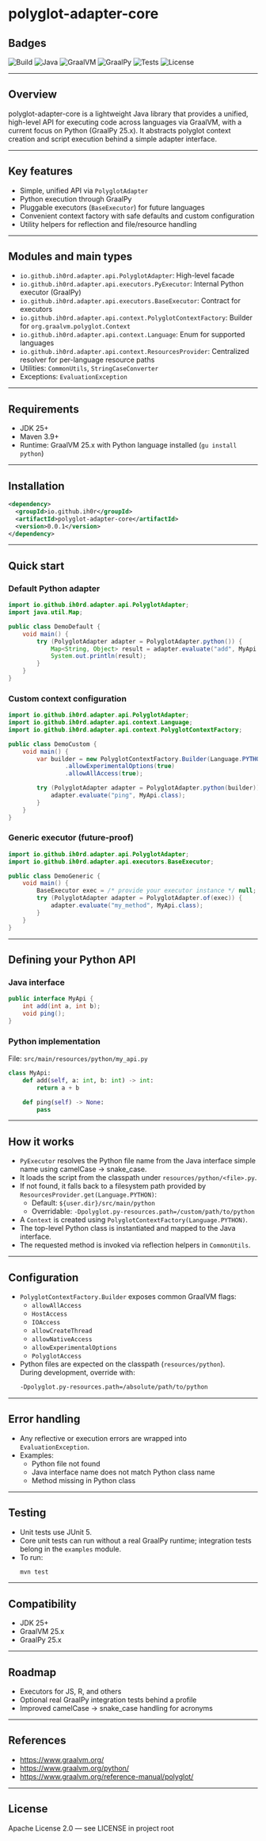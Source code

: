 # polyglot-adapter-core

## Badges
![Build](https://img.shields.io/badge/build-maven-blue?logo=apache-maven)
![Java](https://img.shields.io/badge/JDK-25%2B-007396?logo=java)
![GraalVM](https://img.shields.io/badge/GraalVM-25.x-FF6F00?logo=oracle)
![GraalPy](https://img.shields.io/badge/GraalPy-25.x-3776AB?logo=python)
![Tests](https://img.shields.io/badge/tests-JUnit%205-25A162?logo=junit5)
![License](https://img.shields.io/badge/license-Apache--2.0-blue)

---

## Overview
polyglot-adapter-core is a lightweight Java library that provides a unified, high-level API for executing code across languages via GraalVM, with a current focus on Python (GraalPy 25.x). It abstracts polyglot context creation and script execution behind a simple adapter interface.

---

## Key features
- Simple, unified API via `PolyglotAdapter`
- Python execution through GraalPy
- Pluggable executors (`BaseExecutor`) for future languages
- Convenient context factory with safe defaults and custom configuration
- Utility helpers for reflection and file/resource handling

---

## Modules and main types
- `io.github.ih0rd.adapter.api.PolyglotAdapter`: High-level facade
- `io.github.ih0rd.adapter.api.executors.PyExecutor`: Internal Python executor (GraalPy)
- `io.github.ih0rd.adapter.api.executors.BaseExecutor`: Contract for executors
- `io.github.ih0rd.adapter.api.context.PolyglotContextFactory`: Builder for `org.graalvm.polyglot.Context`
- `io.github.ih0rd.adapter.api.context.Language`: Enum for supported languages
- `io.github.ih0rd.adapter.api.context.ResourcesProvider`: Centralized resolver for per-language resource paths
- Utilities: `CommonUtils`, `StringCaseConverter`
- Exceptions: `EvaluationException`

---

## Requirements
- JDK 25+
- Maven 3.9+
- Runtime: GraalVM 25.x with Python language installed (`gu install python`)

---

## Installation

```xml
<dependency>
  <groupId>io.github.ih0r</groupId>
  <artifactId>polyglot-adapter-core</artifactId>
  <version>0.0.1</version>
</dependency>
```

---

## Quick start

### Default Python adapter
```java
import io.github.ih0rd.adapter.api.PolyglotAdapter;
import java.util.Map;

public class DemoDefault {
    void main() {
        try (PolyglotAdapter adapter = PolyglotAdapter.python()) {
            Map<String, Object> result = adapter.evaluate("add", MyApi.class, 1, 2);
            System.out.println(result);
        }
    }
}
```

### Custom context configuration
```java
import io.github.ih0rd.adapter.api.PolyglotAdapter;
import io.github.ih0rd.adapter.api.context.Language;
import io.github.ih0rd.adapter.api.context.PolyglotContextFactory;

public class DemoCustom {
    void main() {
        var builder = new PolyglotContextFactory.Builder(Language.PYTHON)
                .allowExperimentalOptions(true)
                .allowAllAccess(true);

        try (PolyglotAdapter adapter = PolyglotAdapter.python(builder)) {
            adapter.evaluate("ping", MyApi.class);
        }
    }
}
```

### Generic executor (future-proof)
```java
import io.github.ih0rd.adapter.api.PolyglotAdapter;
import io.github.ih0rd.adapter.api.executors.BaseExecutor;

public class DemoGeneric {
    void main() {
        BaseExecutor exec = /* provide your executor instance */ null;
        try (PolyglotAdapter adapter = PolyglotAdapter.of(exec)) {
            adapter.evaluate("my_method", MyApi.class);
        }
    }
}
```

---

## Defining your Python API

### Java interface
```java
public interface MyApi {
    int add(int a, int b);
    void ping();
}
```

### Python implementation
File: `src/main/resources/python/my_api.py`
```python
class MyApi:
    def add(self, a: int, b: int) -> int:
        return a + b

    def ping(self) -> None:
        pass
```

---

## How it works
- `PyExecutor` resolves the Python file name from the Java interface simple name using camelCase → snake_case.
- It loads the script from the classpath under `resources/python/<file>.py`.
- If not found, it falls back to a filesystem path provided by `ResourcesProvider.get(Language.PYTHON)`:
    - Default: `${user.dir}/src/main/python`
    - Overridable: `-Dpolyglot.py-resources.path=/custom/path/to/python`
- A `Context` is created using `PolyglotContextFactory(Language.PYTHON)`.
- The top-level Python class is instantiated and mapped to the Java interface.
- The requested method is invoked via reflection helpers in `CommonUtils`.

---

## Configuration
- `PolyglotContextFactory.Builder` exposes common GraalVM flags:
    - `allowAllAccess`
    - `HostAccess`
    - `IOAccess`
    - `allowCreateThread`
    - `allowNativeAccess`
    - `allowExperimentalOptions`
    - `PolyglotAccess`
- Python files are expected on the classpath (`resources/python`).  
  During development, override with:
  ```bash
  -Dpolyglot.py-resources.path=/absolute/path/to/python
  ```

---

## Error handling
- Any reflective or execution errors are wrapped into `EvaluationException`.
- Examples:
    - Python file not found
    - Java interface name does not match Python class name
    - Method missing in Python class

---

## Testing
- Unit tests use JUnit 5.
- Core unit tests can run without a real GraalPy runtime; integration tests belong in the `examples` module.
- To run:
  ```bash
  mvn test
  ```

---

## Compatibility
- JDK 25+
- GraalVM 25.x
- GraalPy 25.x

---

## Roadmap
- Executors for JS, R, and others
- Optional real GraalPy integration tests behind a profile
- Improved camelCase → snake_case handling for acronyms

---

## References
- https://www.graalvm.org/
- https://www.graalvm.org/python/
- https://www.graalvm.org/reference-manual/polyglot/

---

## License
Apache License 2.0 — see LICENSE in project root
